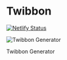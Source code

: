 # Twibbon

[![Netlify Status](https://api.netlify.com/api/v1/badges/267216ca-3a18-4386-a7a0-3d5f9fcb18db/deploy-status)](https://app.netlify.com/sites/cosmic-sorbet-1ac664/deploys)

![Twibbon Generator](https://twibbon.tk/og.png)

Twibbon Generator
